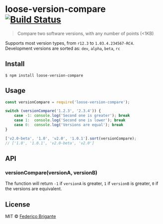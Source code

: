 # loose-version-compare [![Build Status](https://travis-ci.org/bfred-it/loose-version-compare.svg?branch=master)](https://travis-ci.org/bfred-it/loose-version-compare)

> Compare two software versions, with any number of points (<1KB)

Supports most version types, from `r12.3` to `1.03.4.234567-RC4`. Development versions are sorted as: `dev`, `alpha`, `beta`, `rc`

## Install

```
$ npm install loose-version-compare
```


## Usage

```js
const versionCompare = require('loose-version-compare');

switch (versionCompare('1.2.3', '2.3.4')) {
	case -1: console.log('Second one is greater'); break
	case 1:  console.log('Second one is lower'); break
	case 0:  console.log('Versions are equal'); break
}

['v2.0-beta', '1.0', 'v2.0', '1.0.1'].sort(versionCompare);
// ['1.0', '1.0.1', 'v2.0-beta', 'v2.0']
```


## API
### versionCompare(versionA, versionB)

The function will return `-1` if `versionA` is greater, `1` if `versionB` is greater, `0` if the versions are equivalent.

## License

MIT © [Federico Brigante](http://twitter.com/bfred_it)

